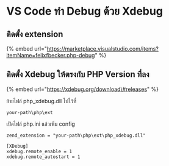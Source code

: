 # VS Code ทำ Debug ด้วย Xdebug

## ติดตั้ง extension

{% embed url="https://marketplace.visualstudio.com/items?itemName=felixfbecker.php-debug" %}

## ติดตั้ง Xdebug ให้ตรงกับ PHP Version ที่ลง

{% embed url="https://xdebug.org/download\#releases" %}

ย้ายไฟล์ php\_xdebug.dll ไปไว้ที่

```text
your-path\php\ext
```

เปิดไฟล์ php.ini แล้วเพิ่ม config

```text
zend_extension = "your-path\php\ext\php_xdebug.dll"

[XDebug]
xdebug.remote_enable = 1
xdebug.remote_autostart = 1 
```

